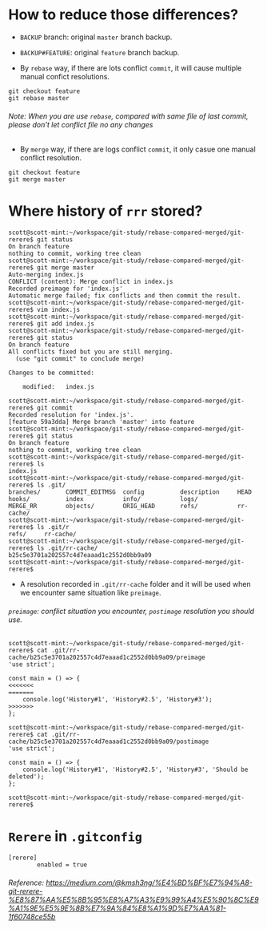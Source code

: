 # How to reduce those differences?

- `BACKUP` branch: original `master` branch backup.
- `BACKUP#FEATURE`: original `feature` branch backup.

- By `rebase` way, if there are lots conflict `commit`, it will cause multiple manual confict resolutions.

```
git checkout feature
git rebase master
```

###### Note: When you are use `rebase`, compared with same file of last commit, please don't let conflict file no any changes

- By `merge` way, if there are logs conflict `commit`, it only casue one manual conflict resolution.

```
git checkout feature
git merge master
```

# Where history of `rrr` stored?

```
scott@scott-mint:~/workspace/git-study/rebase-compared-merged/git-rerere$ git status
On branch feature
nothing to commit, working tree clean
scott@scott-mint:~/workspace/git-study/rebase-compared-merged/git-rerere$ git merge master 
Auto-merging index.js
CONFLICT (content): Merge conflict in index.js
Recorded preimage for 'index.js'
Automatic merge failed; fix conflicts and then commit the result.
scott@scott-mint:~/workspace/git-study/rebase-compared-merged/git-rerere$ vim index.js 
scott@scott-mint:~/workspace/git-study/rebase-compared-merged/git-rerere$ git add index.js 
scott@scott-mint:~/workspace/git-study/rebase-compared-merged/git-rerere$ git status
On branch feature
All conflicts fixed but you are still merging.
  (use "git commit" to conclude merge)

Changes to be committed:

	modified:   index.js

scott@scott-mint:~/workspace/git-study/rebase-compared-merged/git-rerere$ git commit
Recorded resolution for 'index.js'.
[feature 59a3dda] Merge branch 'master' into feature
scott@scott-mint:~/workspace/git-study/rebase-compared-merged/git-rerere$ git status
On branch feature
nothing to commit, working tree clean
scott@scott-mint:~/workspace/git-study/rebase-compared-merged/git-rerere$ ls
index.js
scott@scott-mint:~/workspace/git-study/rebase-compared-merged/git-rerere$ ls .git/
branches/       COMMIT_EDITMSG  config          description     HEAD            hooks/          index           info/           logs/           MERGE_RR        objects/        ORIG_HEAD       refs/           rr-cache/
scott@scott-mint:~/workspace/git-study/rebase-compared-merged/git-rerere$ ls .git/r
refs/     rr-cache/ 
scott@scott-mint:~/workspace/git-study/rebase-compared-merged/git-rerere$ ls .git/rr-cache/
b25c5e3701a202557c4d7eaaad1c2552d0bb9a09
scott@scott-mint:~/workspace/git-study/rebase-compared-merged/git-rerere$ 
```

- A resolution recorded in `.git/rr-cache` folder and it will be used when we encounter same situation like `preimage`.

###### `preimage`: conflict situation you encounter, `postimage` resolution you should use.

```
scott@scott-mint:~/workspace/git-study/rebase-compared-merged/git-rerere$ cat .git/rr-cache/b25c5e3701a202557c4d7eaaad1c2552d0bb9a09/preimage 
'use strict';

const main = () => {
<<<<<<<
=======
    console.log('History#1', 'History#2.5', 'History#3');
>>>>>>>
};

scott@scott-mint:~/workspace/git-study/rebase-compared-merged/git-rerere$ cat .git/rr-cache/b25c5e3701a202557c4d7eaaad1c2552d0bb9a09/postimage 
'use strict';

const main = () => {
    console.log('History#1', 'History#2.5', 'History#3', 'Should be deleted');
};

scott@scott-mint:~/workspace/git-study/rebase-compared-merged/git-rerere$ 
```

# `Rerere` in `.gitconfig`

```
[rerere]
        enabled = true
```

###### Reference: https://medium.com/@kmsh3ng/%E4%BD%BF%E7%94%A8-git-rerere-%E8%87%AA%E5%8B%95%E8%A7%A3%E9%99%A4%E5%90%8C%E9%A1%9E%E5%9E%8B%E7%9A%84%E8%A1%9D%E7%AA%81-1f60748ce55b
